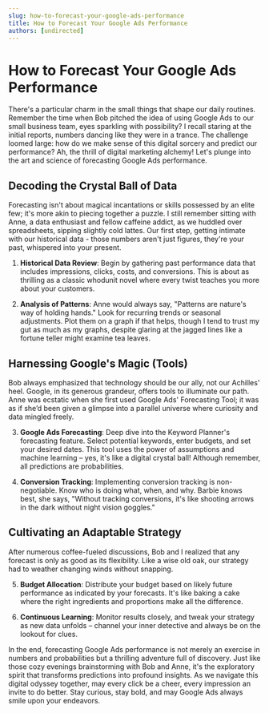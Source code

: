 ```yaml
---
slug: how-to-forecast-your-google-ads-performance
title: How to Forecast Your Google Ads Performance
authors: [undirected]
---
```


# How to Forecast Your Google Ads Performance

There's a particular charm in the small things that shape our daily routines. Remember the time when Bob pitched the idea of using Google Ads to our small business team, eyes sparkling with possibility? I recall staring at the initial reports, numbers dancing like they were in a trance. The challenge loomed large: how do we make sense of this digital sorcery and predict our performance? Ah, the thrill of digital marketing alchemy! Let's plunge into the art and science of forecasting Google Ads performance.

## Decoding the Crystal Ball of Data

Forecasting isn't about magical incantations or skills possessed by an elite few; it's more akin to piecing together a puzzle. I still remember sitting with Anne, a data enthusiast and fellow caffeine addict, as we huddled over spreadsheets, sipping slightly cold lattes. Our first step, getting intimate with our historical data - those numbers aren't just figures, they're your past, whispered into your present.

1. **Historical Data Review**: Begin by gathering past performance data that includes impressions, clicks, costs, and conversions. This is about as thrilling as a classic whodunit novel where every twist teaches you more about your customers.

2. **Analysis of Patterns**: Anne would always say, "Patterns are nature's way of holding hands." Look for recurring trends or seasonal adjustments. Plot them on a graph if that helps, though I tend to trust my gut as much as my graphs, despite glaring at the jagged lines like a fortune teller might examine tea leaves.

## Harnessing Google's Magic (Tools)

Bob always emphasized that technology should be our ally, not our Achilles' heel. Google, in its generous grandeur, offers tools to illuminate our path. Anne was ecstatic when she first used Google Ads' Forecasting Tool; it was as if she’d been given a glimpse into a parallel universe where curiosity and data mingled freely.

3. **Google Ads Forecasting**: Deep dive into the Keyword Planner's forecasting feature. Select potential keywords, enter budgets, and set your desired dates. This tool uses the power of assumptions and machine learning – yes, it's like a digital crystal ball! Although remember, all predictions are probabilities.

4. **Conversion Tracking**: Implementing conversion tracking is non-negotiable. Know who is doing what, when, and why. Barbie knows best, she says, "Without tracking conversions, it's like shooting arrows in the dark without night vision goggles."

## Cultivating an Adaptable Strategy

After numerous coffee-fueled discussions, Bob and I realized that any forecast is only as good as its flexibility. Like a wise old oak, our strategy had to weather changing winds without snapping.

5. **Budget Allocation**: Distribute your budget based on likely future performance as indicated by your forecasts. It's like baking a cake where the right ingredients and proportions make all the difference.

6. **Continuous Learning**: Monitor results closely, and tweak your strategy as new data unfolds – channel your inner detective and always be on the lookout for clues.

In the end, forecasting Google Ads performance is not merely an exercise in numbers and probabilities but a thrilling adventure full of discovery. Just like those cozy evenings brainstorming with Bob and Anne, it's the exploratory spirit that transforms predictions into profound insights. As we navigate this digital odyssey together, may every click be a cheer, every impression an invite to do better. Stay curious, stay bold, and may Google Ads always smile upon your endeavors.